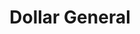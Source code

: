 ---
title: "Dollar General"
url: /sterling-heights/dollar-general-dodge-park-road/
shop: variety store
---